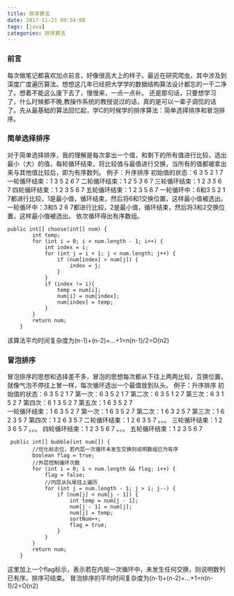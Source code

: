 ```yaml
---
title: 排序算法
date: 2017-11-21 09:54:08
tags: [java]
categories: 排序算法
---
```

### 前言
每次做笔记都喜欢加点前言，好像很高大上的样子。最近在研究爬虫，其中涉及到深度广度遍历算法。想想这几年已经把大学学的数据结构算法设计都忘的一干二净了。想着不能这么废下去了，慢慢来，一点一点补。
还是那句话，只要想学习了，什么时候都不晚,教操作系统的教授说过的话，真的是可以一辈子调侃的话了。先从最基础的算法回忆起，学C的时候学的排序算法：简单选择排序和冒泡排序。
### 简单选择排序
对于简单选择排序，我的理解是每次拿出一个值，和剩下的所有值进行比较，选出最小（大）的值，每轮循环结束，将比较值与最值进行交换，当所有的值都被拿出来与其他值比较后，即为有序数列。
例子：升序排序
初始值的状态：6 3 5 2 1 7
一轮循环结束：_1_ 3 5 2 _6_ 7
二轮循环结束：1 _2_ 5 _3_ 6 7
三轮循环结束：1 2 _3_ _5_ 6 7
四轮循环结束：1 2 3 5 6 7
五轮循环结束：1 2 3 5 6 7
一轮循环中：6和3 5 2 1 7都进行比较，1是最小值，循环结束，然后将6和1交换位置，这样最小值被选出。
一轮循环中：3和5 2 6 7都进行比较，2是最小值，循环结束，然后将3和2交换位置，这样最小值被选出。
依次循环得出有序数组。
<!--more-->
```
public int[] choose(int[] num) {
        int temp;
        for (int i = 0; i < num.length - 1; i++) {
            int index = i;
            for (int j = i + 1; j < num.length; j++) {
                if (num[index] > num[j]) {
                    index = j;
                }
            }
            if (index != i){
                temp = num[i];
                num[i] = num[index];
                num[index] = temp;
            }
        }
        return num;
    }
```
该算法平均时间复杂度为(n-1)+(n-2)+...+1=n(n-1)/2=O(n2)
### 冒泡排序
冒泡排序的思想和选择差不多，冒泡的思想每次都从下往上两两比较，互换位置，就像气泡不停往上冒一样，每次循环选出一个最值放到队头。
例子：升序排序
初始值的状态：6 3 5 2 1 7
    第一次：6 3 5 2 1 7
    第二次：6 3 5 1 2 7
    第三次：6 3 1 5 2 7
    第四次：6 1 3 5 2 7
    第五次：1 6 3 5 2 7           
一轮循环结束：1 6 3 5 2 7
    第一次：1 6 3 5 2 7
    第二次：1 6 3 2 5 7
    第三次：1 6 2 3 5 7
    第四次：1 2 6 3 5 7
二轮循环结束：1 2 6 3 5 7
    。。。
三轮循环结束：1 2 3 6 5 7
    。。。
四轮循环结束：1 2 3 5 6 7
    。。。
五轮循环结束：1 2 3 5 6 7
```
 public int[] bubble(int num[]) {
        //优化标志位，若内层一次循环未发生交换则说明数组已为有序
        boolean flag = true;
        //外层控制循环次数
        for (int i = 0; i < num.length && flag; i++) {
            flag = false;
            //内层从队尾往上遍历
            for (int j = num.length - 1; j > i; j--) {
                if (num[j] < num[j - 1]) {
                    int temp = num[j - 1];
                    num[j - 1] = num[j];
                    num[j] = temp;
                    sortNum++;
                    flag = true;
                }
            }
        }
        return num;
    }
```
这里加上一个flag标示，表示若在内层一次循环中，未发生任何交换，则说明数列已有序。排序可结束。
冒泡排序的平均时间复杂度为(n-1)+(n-2)+...+1=n(n-1)/2=O(n2)
